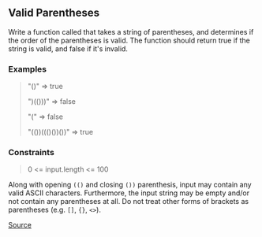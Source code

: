 ## Valid Parentheses

Write a function called that takes a string of parentheses, and determines if the order of the parentheses is valid. The function should return true if the string is valid, and false if it's invalid.

### Examples

> "()"              =>  true
>
> ")(()))"          =>  false
>
> "("               =>  false
>
> "(())((()())())"  =>  true

### Constraints

> 0 <= input.length <= 100

Along with opening `(()` and closing `())` parenthesis, input may contain any valid ASCII characters. Furthermore, the input string may be empty and/or not contain any parentheses at all. Do not treat other forms of brackets as parentheses (e.g. `[]`, `{}`, `<>`).

[Source](https://www.codewars.com/kata/52774a314c2333f0a7000688/train/python)
